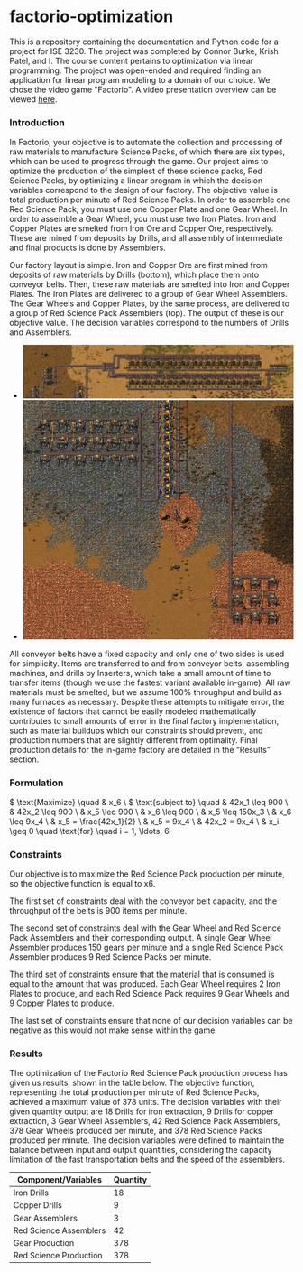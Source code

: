 # factorio-optimization

This is a repository containing the documentation and Python code for a project for ISE 3230. The project was completed by Connor Burke, Krish Patel, and I. The course content pertains to optimization via linear programming. The project was open-ended and required finding an application for linear program modeling to a domain of our choice. We chose the video game "Factorio". A video presentation overview can be viewed [here](https://www.youtube.com/watch?v=EkG-NCBqLzQ).

### Introduction

In Factorio, your objective is to automate the collection and processing of raw materials to manufacture Science Packs, of which there are six types, which can be used to progress through the game. Our project aims to optimize the production of the simplest of these science packs, Red Science Packs, by optimizing a linear program in which the decision variables correspond to the design of our factory. The objective value is total production per minute of Red Science Packs. In order to assemble one Red Science Pack, you must use one Copper Plate and one Gear Wheel. In order to assemble a Gear Wheel, you must use two Iron Plates. Iron and Copper Plates are smelted from Iron Ore and Copper Ore, respectively. These are mined from deposits by Drills, and all assembly of intermediate and final products is done by Assemblers.

Our factory layout is simple. Iron and Copper Ore are first mined from deposits of raw materials by Drills (bottom), which place them onto conveyor belts. Then, these raw materials are smelted into Iron and Copper Plates. The Iron Plates are delivered to a group of Gear Wheel Assemblers. The Gear Wheels and Copper Plates, by the same process, are delivered to a group of Red Science Pack Assemblers (top). The output of these is our objective value. The decision variables correspond to the numbers of Drills and Assemblers.

* ![Assemblers](images/assemblers.png)
* ![Drills](images/drills.png)

All conveyor belts have a fixed capacity and only one of two sides is used for simplicity. Items are transferred to and from conveyor belts, assembling machines, and drills by Inserters, which take a small amount of time to transfer items (though we use the fastest variant available in-game). All raw materials must be smelted, but we assume 100% throughput and build as many furnaces as necessary. Despite these attempts to mitigate error, the existence of factors that cannot be easily modeled mathematically contributes to small amounts of error in the final factory implementation, such as material buildups which our constraints should prevent, and production numbers that are slightly different from optimality. Final production details for the in-game factory are detailed in the “Results” section.

### Formulation

$ \text{Maximize} \quad & x_6 \\ $
\text{subject to} \quad & 42x_1 \leq 900 \\
& 42x_2 \leq 900 \\
& x_5 \leq 900 \\
& x_6 \leq 900 \\
& x_5 \leq 150x_3 \\
& x_6 \leq 9x_4 \\
& x_5 = \frac{42x_1}{2} \\
& x_5 = 9x_4 \\
& 42x_2 = 9x_4 \\
& x_i \geq 0 \quad \text{for} \quad i = 1, \ldots, 6


### Constraints

Our objective is to maximize the Red Science Pack production per minute, so the objective function is equal to x6.

The first set of constraints deal with the conveyor belt capacity, and the throughput of the belts is 900 items per minute.

The second set of constraints deal with the Gear Wheel and Red Science Pack Assemblers and their corresponding output. A single Gear Wheel Assembler produces 150 gears per minute and a single Red Science Pack Assembler produces 9 Red Science Packs per minute.

The third set of constraints ensure that the material that is consumed is equal to the amount that was produced. Each Gear Wheel requires 2 Iron Plates to produce, and each Red Science Pack requires 9 Gear Wheels and 9 Copper Plates to produce.

The last set of constraints ensure that none of our decision variables can be negative as this would not make sense within the game.

### Results

The optimization of the Factorio Red Science Pack production process has given us results, shown in the table below. The objective function, representing the total production per minute of Red Science Packs, achieved a maximum value of 378 units. The decision variables with their given quantity output are 18 Drills for iron extraction, 9 Drills for copper extraction, 3 Gear Wheel Assemblers, 42 Red Science Pack Assemblers, 378 Gear Wheels produced per minute, and 378 Red Science Packs produced per minute. The decision variables were defined to maintain the balance between input and output quantities, considering the capacity limitation of the fast transportation belts and the speed of the assemblers.

| Component/Variables | Quantity |
| ----------------- | ---------------- |
| Iron Drills | 18 |
|Copper Drills | 9 |
| Gear Assemblers | 3 |
| Red Science Assemblers | 42 |
| Gear Production | 378 |
| Red Science Production | 378 |



